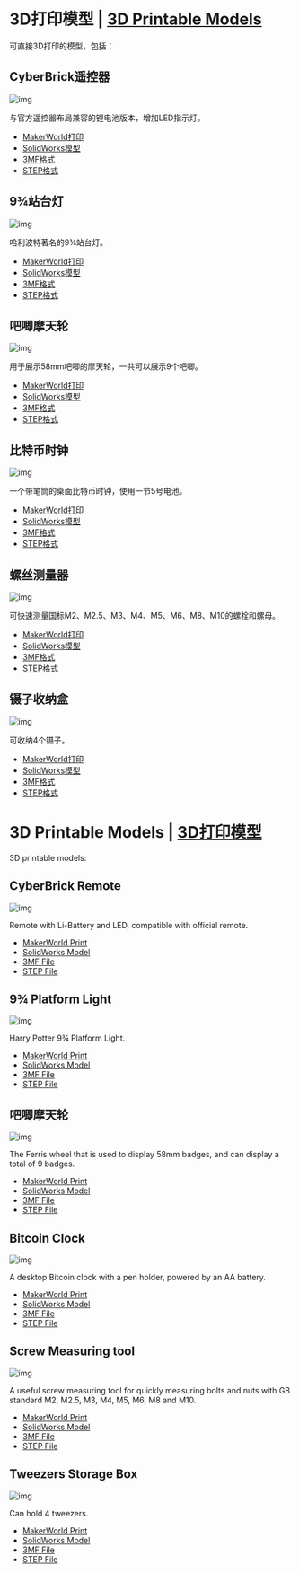 <a name="chs"></a>

# 3D打印模型 | [3D Printable Models](#english)

可直接3D打印的模型，包括：

## CyberBrick遥控器

![img](cyberbrick-remote/cyberbrick-remote.png)

与官方遥控器布局兼容的锂电池版本，增加LED指示灯。

- [MakerWorld打印](https://makerworld.com.cn/models/1599181-cyberbrick-remote-li-battery-version)
- [SolidWorks模型](cyberbrick-remote/source)
- [3MF格式](cyberbrick-remote/cyberbrick-remote.3MF)
- [STEP格式](cyberbrick-remote/step)

## 9¾站台灯

![img](9-4-3-light/9-4-3-light.png)

哈利波特著名的9¾站台灯。

- [MakerWorld打印](https://makerworld.com.cn/models/1686416-93-4-light)
- [SolidWorks模型](9-4-3-light/source)
- [3MF格式](9-4-3-light/9-4-3-light.3MF)
- [STEP格式](9-4-3-light/step)

## 吧唧摩天轮

![img](badge-ferris-wheel/badge-ferris-wheel.png)

用于展示58mm吧唧的摩天轮，一共可以展示9个吧唧。

- [MakerWorld打印](https://makerworld.com.cn/models/1659285-ba-ji-mo-tian-lun-badge-ferris-wheel)
- [SolidWorks模型](badge-ferris-wheel/source)
- [3MF格式](badge-ferris-wheel/badge-ferris-wheel.3MF)
- [STEP格式](badge-ferris-wheel/step)

## 比特币时钟

![img](bitcoin-clock/bitcoin-clock.png)

一个带笔筒的桌面比特币时钟，使用一节5号电池。

- [MakerWorld打印](https://makerworld.com.cn/models/1555117-bitcoin-clock)
- [SolidWorks模型](bitcoin-clock/source)
- [3MF格式](bitcoin-clock/bitcoin-clock.3MF)
- [STEP格式](bitcoin-clock/step)

## 螺丝测量器

![img](screw-measuring-tool/screw-measuring-tool.png)

可快速测量国标M2、M2.5、M3、M4、M5、M6、M8、M10的螺栓和螺母。

- [MakerWorld打印](https://makerworld.com.cn/models/1555118-screw-measuring-tool-luo-si-ce-liang-gong-ju)
- [SolidWorks模型](screw-measuring-tool/source)
- [3MF格式](screw-measuring-tool/screw-measuring-tool.3MF)
- [STEP格式](screw-measuring-tool/step)

## 镊子收纳盒

![img](tweezers-storage-box/tweezers-storage-box.png)

可收纳4个镊子。

- [MakerWorld打印](https://makerworld.com.cn/zh/models/1595507-tweezers-storage-box)
- [SolidWorks模型](tweezers-storage-box/source)
- [3MF格式](tweezers-storage-box/tweezers-storage-box.3MF)
- [STEP格式](tweezers-storage-box/step)

<a name="english"></a>

# 3D Printable Models | [3D打印模型](#chs)

3D printable models:

## CyberBrick Remote

![img](cyberbrick-remote/cyberbrick-remote.png)

Remote with Li-Battery and LED, compatible with official remote.

- [MakerWorld Print](https://makerworld.com/models/1808814-cyberbrick-remote-li-battery-version)
- [SolidWorks Model](cyberbrick-remote/source)
- [3MF File](cyberbrick-remote/cyberbrick-remote.3MF)
- [STEP File](cyberbrick-remote/step)

## 9¾ Platform Light

![img](9-4-3-light/9-4-3-light.png)

Harry Potter 9¾ Platform Light.

- [MakerWorld Print](https://makerworld.com.cn/models/1902427-93-4-light)
- [SolidWorks Model](9-4-3-light/source)
- [3MF File](9-4-3-light/9-4-3-light.3MF)
- [STEP File](9-4-3-light/step)

## 吧唧摩天轮

![img](badge-ferris-wheel/badge-ferris-wheel.png)

The Ferris wheel that is used to display 58mm badges, and can display a total of 9 badges.

- [MakerWorld Print](https://makerworld.com/models/1867225-badge-ferris-wheel)
- [SolidWorks Model](badge-ferris-wheel/source)
- [3MF File](badge-ferris-wheel/badge-ferris-wheel.3MF)
- [STEP File](badge-ferris-wheel/step)

## Bitcoin Clock

![img](bitcoin-clock/bitcoin-clock.png)

A desktop Bitcoin clock with a pen holder, powered by an AA battery.

- [MakerWorld Print](https://makerworld.com/models/885209-bitcoin-clock)
- [SolidWorks Model](bitcoin-clock/source)
- [3MF File](bitcoin-clock/bitcoin-clock.3MF)
- [STEP File](bitcoin-clock/step)

## Screw Measuring tool

![img](screw-measuring-tool/screw-measuring-tool.png)

A useful screw measuring tool for quickly measuring bolts and nuts with GB standard M2, M2.5, M3, M4, M5, M6, M8 and M10.

- [MakerWorld Print](https://makerworld.com/models/841870-screw-measuring-tool)
- [SolidWorks Model](screw-measuring-tool/source)
- [3MF File](screw-measuring-tool/screw-measuring-tool.3MF)
- [STEP File](screw-measuring-tool/step)

## Tweezers Storage Box

![img](tweezers-storage-box/tweezers-storage-box.png)

Can hold 4 tweezers.

- [MakerWorld Print](https://makerworld.com/models/1804980-tweezers-storage-box)
- [SolidWorks Model](tweezers-storage-box/source)
- [3MF File](tweezers-storage-box/tweezers-storage-box.3MF)
- [STEP File](tweezers-storage-box/step)
